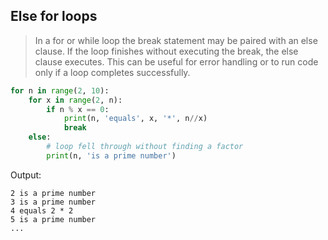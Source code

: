 ## Else for loops
>In a for or while loop the break statement may be paired with an else clause. If the loop finishes without executing the break, the else clause executes. This can be useful for error handling or to run code only if a loop completes successfully.

```python
for n in range(2, 10):
    for x in range(2, n):
        if n % x == 0:
            print(n, 'equals', x, '*', n//x)
            break
    else:
        # loop fell through without finding a factor
        print(n, 'is a prime number')
```

Output:
```
2 is a prime number
3 is a prime number
4 equals 2 * 2
5 is a prime number
...
```

